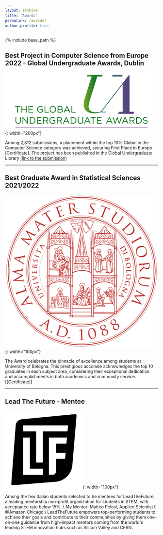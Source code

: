 ```yaml
---
layout: archive
title: "Awards"
permalink: /awards/
author_profile: true
---
```


{% include base_path %}


<!-- {% for post in site.teaching reversed %}
  {% include archive-single.html %}
{% endfor %} -->


## Best Project in Computer Science from Europe 2022 - Global Undergraduate Awards, Dublin 

![Image Description](/images/UA_Logo_2019_800x300.jpeg){: width="200px"}

Among 2,812 submissions, a placement within the top 10% Global in the Computer Science category was achieved, securing First Place in
Europe [[Certificate]](/files/GlobalUndergradAwards2022.pdf). The project has been published in the Global Undergraduate Library [(link to the submission)](https://gua.soutron.net/Portal/Default/en-GB/RecordView/Index/2713)

---

## Best Graduate Award in Statistical Sciences 2021/2022 

![Image Description](/images/unibologo.svg){: width="100px"}

The Award celebrates the pinnacle of excellence among students at University of Bologna. This prestigious accolade acknowledges the top 10 graduates in each subject area, considering their exceptional dedication and accomplishments in both academics and community service. [[Certificate]]

---

## Lead The Future ‑ Mentee

![Image Description](/images/ltflogo.png){: width="100px"}

Among the few Italian students selected to be mentees for LeadTheFuture, a leading mentorship non-profit organization for students in STEM, with acceptance rate below 15%. \\
My Mentor: Matteo Pelosi, Applied Scientist II @Amazon Chicago.\\
LeadTheFuture empowers top-performing students to achieve their goals and contribute to their communities by giving them one-on-one guidance from high-impact mentors coming from the world's leading STEM innovation hubs such as Silicon Valley and CERN.